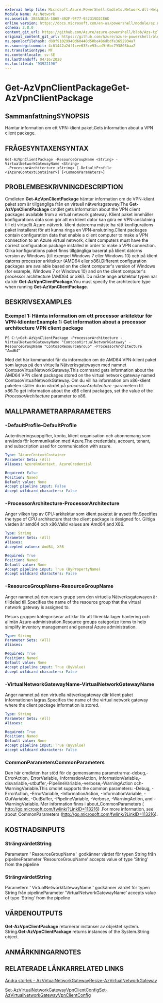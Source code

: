 ```yaml
---
external help file: Microsoft.Azure.PowerShell.Cmdlets.Network.dll-Help.xml
Module Name: Az.Network
ms.assetid: 2B4A3E2A-1868-492F-9F77-932319D2CE6D
online version: https://docs.microsoft.com/en-us/powershell/module/az.network/get-azvpnclientpackage
schema: 2.0.0
content_git_url: https://github.com/Azure/azure-powershell/blob/Azs-tzl/src/Network/Network/help/Get-AzVpnClientPackage.md
original_content_git_url: https://github.com/Azure/azure-powershell/blob/Azs-tzl/src/Network/Network/help/Get-AzVpnClientPackage.md
ms.openlocfilehash: d08f91029940d60440d50be406dbdfe3652934a7
ms.sourcegitcommit: 4c61442a2df1cee633ce93cad9f6bc793803baa2
ms.translationtype: MT
ms.contentlocale: sv-SE
ms.lasthandoff: 04/16/2020
ms.locfileid: "93922196"
---
```

# <span data-ttu-id="d097e-101">Get-AzVpnClientPackage</span><span class="sxs-lookup"><span data-stu-id="d097e-101">Get-AzVpnClientPackage</span></span>

## <span data-ttu-id="d097e-102">Sammanfattning</span><span class="sxs-lookup"><span data-stu-id="d097e-102">SYNOPSIS</span></span>
<span data-ttu-id="d097e-103">Hämtar information om ett VPN-klient paket.</span><span class="sxs-lookup"><span data-stu-id="d097e-103">Gets information about a VPN client package.</span></span>

## <span data-ttu-id="d097e-104">FRÅGESYNTAXEN</span><span class="sxs-lookup"><span data-stu-id="d097e-104">SYNTAX</span></span>

```
Get-AzVpnClientPackage -ResourceGroupName <String> -VirtualNetworkGatewayName <String>
 -ProcessorArchitecture <String> [-DefaultProfile <IAzureContextContainer>] [<CommonParameters>]
```

## <span data-ttu-id="d097e-105">PROBLEMBESKRIVNING</span><span class="sxs-lookup"><span data-stu-id="d097e-105">DESCRIPTION</span></span>
<span data-ttu-id="d097e-106">Cmdleten **Get-AzVpnClientPackage** hämtar information om de VPN-klient paket som är tillgängliga från en virtuell nätverksgateway.</span><span class="sxs-lookup"><span data-stu-id="d097e-106">The **Get-AzVpnClientPackage** cmdlet gets information about the VPN client packages available from a virtual network gateway.</span></span>
<span data-ttu-id="d097e-107">Klient paket innehåller konfigurations data som gör att en klient dator kan göra en VPN-anslutning till ett virtuellt Azure-nätverk. klient datorerna måste ha rätt konfigurations paket installerat för att kunna ringa en VPN-anslutning.</span><span class="sxs-lookup"><span data-stu-id="d097e-107">Client packages contain configuration data that enable a client computer to make a VPN connection to an Azure virtual network; client computers must have the correct configuration package installed in order to make a VPN connection.</span></span>
<span data-ttu-id="d097e-108">Olika konfigurations paket finns tillgängliga baserat på klient datorns version av Windows (till exempel Windows 7 eller Windows 10) och på klient datorns processor arkitektur (AMD64 eller x86).</span><span class="sxs-lookup"><span data-stu-id="d097e-108">Different configuration packages are available based on the client computer's version of Windows (for example, Windows 7 or Windows 10) and on the client computer's processor architecture (AMD64 or x86).</span></span>
<span data-ttu-id="d097e-109">Du måste ange arkitektur typen när du kör **Get-AzVpnClientPackage**.</span><span class="sxs-lookup"><span data-stu-id="d097e-109">You must specify the architecture type when running **Get-AzVpnClientPackage**.</span></span>

## <span data-ttu-id="d097e-110">BESKRIVS</span><span class="sxs-lookup"><span data-stu-id="d097e-110">EXAMPLES</span></span>

### <span data-ttu-id="d097e-111">Exempel 1: Hämta information om ett processor arkitektur för VPN-klienter</span><span class="sxs-lookup"><span data-stu-id="d097e-111">Example 1: Get information about a processor architecture VPN client package</span></span>
```
PS C:\>Get-AzVpnClientPackage -ProcessorArchitecture -VirtualNetworkGatewayName "ContosoVirtualNetworkGateway" -ResourceGroupName "ContosoResourceGroup" -ProcessorArchitecture "Amd64"
```

<span data-ttu-id="d097e-112">Med det här kommandot får du information om de AMD64 VPN-klient paket som lagras på den virtuella Nätverksgatewayen med namnet ContosoVirtualNetworkGateway.</span><span class="sxs-lookup"><span data-stu-id="d097e-112">This command gets information about the AMD64 VPN client packages stored on the virtual network gateway named ContosoVirtualNetworkGateway.</span></span>
<span data-ttu-id="d097e-113">Om du vill ha information om x86-klient paketen ställer du in värdet på *processorArchitecture* -parametern till x86.</span><span class="sxs-lookup"><span data-stu-id="d097e-113">To get information about the x86 client packages, set the value of the *ProcessorArchitecture* parameter to x86.</span></span>

## <span data-ttu-id="d097e-114">MALLPARAMETRAR</span><span class="sxs-lookup"><span data-stu-id="d097e-114">PARAMETERS</span></span>

### <span data-ttu-id="d097e-115">-DefaultProfile</span><span class="sxs-lookup"><span data-stu-id="d097e-115">-DefaultProfile</span></span>
<span data-ttu-id="d097e-116">Autentiseringsuppgifter, konto, klient organisation och abonnemang som används för kommunikation med Azure.</span><span class="sxs-lookup"><span data-stu-id="d097e-116">The credentials, account, tenant, and subscription used for communication with azure.</span></span>

```yaml
Type: IAzureContextContainer
Parameter Sets: (All)
Aliases: AzureRmContext, AzureCredential

Required: False
Position: Named
Default value: None
Accept pipeline input: False
Accept wildcard characters: False
```

### <span data-ttu-id="d097e-117">-ProcessorArchitecture</span><span class="sxs-lookup"><span data-stu-id="d097e-117">-ProcessorArchitecture</span></span>
<span data-ttu-id="d097e-118">Anger vilken typ av CPU-arkitektur som klient paketet är avsett för.</span><span class="sxs-lookup"><span data-stu-id="d097e-118">Specifies the type of CPU architecture that the client package is designed for.</span></span>
<span data-ttu-id="d097e-119">Giltiga värden är amd64 och x86.</span><span class="sxs-lookup"><span data-stu-id="d097e-119">Valid values are Amd64 and X86.</span></span>

```yaml
Type: String
Parameter Sets: (All)
Aliases: 
Accepted values: Amd64, X86

Required: True
Position: Named
Default value: None
Accept pipeline input: True (ByPropertyName)
Accept wildcard characters: False
```

### <span data-ttu-id="d097e-120">-ResourceGroupName</span><span class="sxs-lookup"><span data-stu-id="d097e-120">-ResourceGroupName</span></span>
<span data-ttu-id="d097e-121">Anger namnet på den resurs grupp som den virtuella Nätverksgatewayen är tilldelad till.</span><span class="sxs-lookup"><span data-stu-id="d097e-121">Specifies the name of the resource group that the virtual network gateway is assigned to.</span></span>

<span data-ttu-id="d097e-122">Resurs grupper kategoriserar artiklar för att förenkla lager hantering och allmän Azure-administration.</span><span class="sxs-lookup"><span data-stu-id="d097e-122">Resource groups categorize items to help simplify inventory management and general Azure administration.</span></span>

```yaml
Type: String
Parameter Sets: (All)
Aliases: 

Required: True
Position: Named
Default value: None
Accept pipeline input: True (ByValue)
Accept wildcard characters: False
```

### <span data-ttu-id="d097e-123">-VirtualNetworkGatewayName</span><span class="sxs-lookup"><span data-stu-id="d097e-123">-VirtualNetworkGatewayName</span></span>
<span data-ttu-id="d097e-124">Anger namnet på den virtuella nätverksgateway där klient paket informationen lagras.</span><span class="sxs-lookup"><span data-stu-id="d097e-124">Specifies the name of the virtual network gateway where the client package information is stored.</span></span>

```yaml
Type: String
Parameter Sets: (All)
Aliases: 

Required: True
Position: Named
Default value: None
Accept pipeline input: True (ByValue)
Accept wildcard characters: False
```

### <span data-ttu-id="d097e-125">CommonParameters</span><span class="sxs-lookup"><span data-stu-id="d097e-125">CommonParameters</span></span>
<span data-ttu-id="d097e-126">Den här cmdleten har stöd för de gemensamma parametrarna:-debug,-ErrorAction,-ErrorVariable,-InformationAction,-InformationVariable,-disvariable,-utbuffer,-PipelineVariable,-verbose,-WarningAction och-WarningVariable.</span><span class="sxs-lookup"><span data-stu-id="d097e-126">This cmdlet supports the common parameters: -Debug, -ErrorAction, -ErrorVariable, -InformationAction, -InformationVariable, -OutVariable, -OutBuffer, -PipelineVariable, -Verbose, -WarningAction, and -WarningVariable.</span></span> <span data-ttu-id="d097e-127">Mer information finns i about_CommonParameters ( http://go.microsoft.com/fwlink/?LinkID=113216) .</span><span class="sxs-lookup"><span data-stu-id="d097e-127">For more information, see about_CommonParameters (http://go.microsoft.com/fwlink/?LinkID=113216).</span></span>

## <span data-ttu-id="d097e-128">KOSTNADS</span><span class="sxs-lookup"><span data-stu-id="d097e-128">INPUTS</span></span>

### <span data-ttu-id="d097e-129">Strängvärdet</span><span class="sxs-lookup"><span data-stu-id="d097e-129">String</span></span>
<span data-ttu-id="d097e-130">Parametern ' ResourceGroupName ' godkänner värdet för typen String från pipeline</span><span class="sxs-lookup"><span data-stu-id="d097e-130">Parameter 'ResourceGroupName' accepts value of type 'String' from the pipeline</span></span>

### <span data-ttu-id="d097e-131">Strängvärdet</span><span class="sxs-lookup"><span data-stu-id="d097e-131">String</span></span>
<span data-ttu-id="d097e-132">Parametern ' VirtualNetworkGatewayName ' godkänner värdet för typen String från pipeline</span><span class="sxs-lookup"><span data-stu-id="d097e-132">Parameter 'VirtualNetworkGatewayName' accepts value of type 'String' from the pipeline</span></span>

## <span data-ttu-id="d097e-133">VÄRDEN</span><span class="sxs-lookup"><span data-stu-id="d097e-133">OUTPUTS</span></span>

###  
<span data-ttu-id="d097e-134">**Get-AzVpnClientPackage** returnerar instanser av objektet system. String.</span><span class="sxs-lookup"><span data-stu-id="d097e-134">**Get-AzVpnClientPackage** returns instances of the System.String object.</span></span>

## <span data-ttu-id="d097e-135">ANMÄRKNINGAR</span><span class="sxs-lookup"><span data-stu-id="d097e-135">NOTES</span></span>

## <span data-ttu-id="d097e-136">RELATERADE LÄNKAR</span><span class="sxs-lookup"><span data-stu-id="d097e-136">RELATED LINKS</span></span>

[<span data-ttu-id="d097e-137">Ändra storlek – AzVirtualNetworkGateway</span><span class="sxs-lookup"><span data-stu-id="d097e-137">Resize-AzVirtualNetworkGateway</span></span>](./Resize-AzVirtualNetworkGateway.md)

[<span data-ttu-id="d097e-138">Set-AzVirtualNetworkGatewayVpnClientConfig</span><span class="sxs-lookup"><span data-stu-id="d097e-138">Set-AzVirtualNetworkGatewayVpnClientConfig</span></span>](./Set-AzVirtualNetworkGatewayVpnClientConfig.md)


